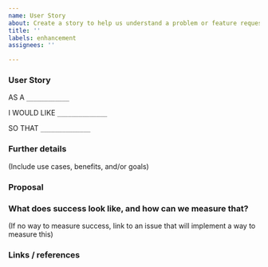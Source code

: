 ```yaml
---
name: User Story
about: Create a story to help us understand a problem or feature request
title: ''
labels: enhancement
assignees: ''

---
```


### User Story
AS A `____________`

I WOULD LIKE `______________`

SO THAT `______________`

### Further details

(Include use cases, benefits, and/or goals)

### Proposal

### What does success look like, and how can we measure that?

(If no way to measure success, link to an issue that will implement a way to measure this)

### Links / references
